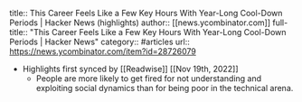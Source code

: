 title:: This Career Feels Like a Few Key Hours With Year-Long Cool-Down Periods | Hacker News (highlights)
author:: [[news.ycombinator.com]]
full-title:: "This Career Feels Like a Few Key Hours With Year-Long Cool-Down Periods | Hacker News"
category:: #articles
url:: https://news.ycombinator.com/item?id=28726079

- Highlights first synced by [[Readwise]] [[Nov 19th, 2022]]
	- People are more likely to get fired for not understanding and exploiting social dynamics than for being poor in the technical arena.